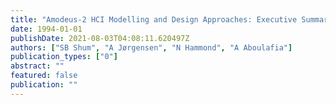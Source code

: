 ```yaml
---
title: "Amodeus-2 HCI Modelling and Design Approaches: Executive Summaries and Worked examples"
date: 1994-01-01
publishDate: 2021-08-03T04:08:11.620497Z
authors: ["SB Shum", "A Jørgensen", "N Hammond", "A Aboulafia"]
publication_types: ["0"]
abstract: ""
featured: false
publication: ""
---
```


